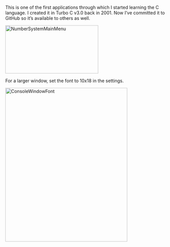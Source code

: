 This is one of the first applications through which I started learning the C language. I created it in Turbo C v3.0 back in 2001. Now I’ve committed it to GitHub so it’s available to others as well.

<img width="291" height="151" alt="NumberSystemMainMenu" src="https://github.com/user-attachments/assets/ab4fa4f3-705d-41d2-8e4d-f3ad18131452" />

For a larger window, set the font to 10x18 in the settings.

<img width="382" height="482" alt="ConsoleWindowFont" src="https://github.com/user-attachments/assets/8662e80f-a6cb-4807-b101-b5ba9363666f" />
